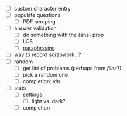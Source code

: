 - [ ] custom character entry
- [ ] populate questions
	- [ ] PDF scraping
- [ ] answer validation
	- [ ] do something with the {ans} prop
	- [ ] LCS
	- [ ] [paraphrasing](https://en.wikipedia.org/wiki/Paraphrasing_(computational_linguistics))
- [ ] way to record scrapwork...?
- [ ] random
	- [ ] get list of problems (perhaps from _files_?)
	- [ ] pick a random one
	- [ ] completion: y/n
- [ ] stats
	- [ ] settings
		- [ ] light vs. dark?
	- [ ] completion